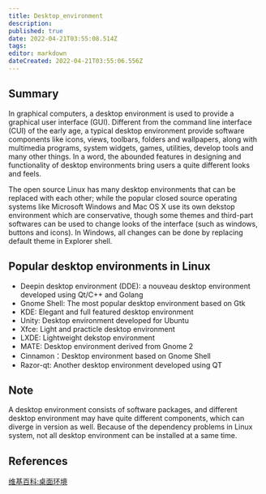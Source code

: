 ```yaml
---
title: Desktop_environment
description: 
published: true
date: 2022-04-21T03:55:08.514Z
tags: 
editor: markdown
dateCreated: 2022-04-21T03:55:06.556Z
---
```




## Summary

In graphical computers, a desktop environment is used to provide a graphical user interface (GUI). Different from the command line interface (CUI) of the early age, a typical desktop environment provide software components like icons, views, toolbars, folders and wallpapers, along with multimedia programs, system widgets, games, utilities, develop tools and many other things. In a word, the abounded features in designing and functionality of desktop environments bring users a quite different looks and feels.

The open source Linux has many desktop environments that can be replaced with each other; while the popular closed source operating systems like Microsoft Windows and Mac OS X use its own dekstop environment which are conservative, though some themes and third-part softwares can be used to change looks of the interface (such as windows, buttons and icons). In Windows, all changes can be done by replacing default theme in Explorer shell.


## Popular desktop environments in Linux

- Deepin desktop environment (DDE): a nouveau desktop environment developed using Qt/C++ and Golang
- Gnome Shell: The most popular desktop environment based on Gtk
- KDE: Elegant and full featured desktop environment
- Unity: Desktop environment developed for Ubuntu
- Xfce: Light and practicle desktop environment
- LXDE: Lightweight dekstop environment
- MATE: Desktop environment derived from Gnome 2
- Cinnamon：Desktop environment based on Gnome Shell
- Razor-qt: Another desktop environment developed using QT

## Note

A desktop environment consists of software packages, and different desktop environment may have quite different components, which can diverge in version as well. Because of the dependency problems in Linux system, not all desktop environment can be installed at a same time.

## References

[维基百科:桌面环境](http://zh.wikipedia.org/wiki/%E6%A1%8C%E9%9D%A2%E7%8E%AF%E5%A2%83)